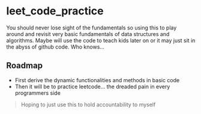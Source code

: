 # leet_code_practice
You should never lose sight of the fundamentals so using this to play around and revisit very basic fundamentals of data structures and algorithms. Maybe will use the code to teach kids later on or it may just sit in the abyss of github code. Who knows... 

## Roadmap
* First derive the dynamic functionalities and methods in basic code
* Then it will be to practice leetcode... the dreaded pain in every programmers side

> Hoping to just use this to hold accountability to myself
